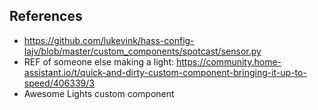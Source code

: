 ## References

- https://github.com/lukevink/hass-config-lajv/blob/master/custom_components/spotcast/sensor.py
- REF of someone else making a light: https://community.home-assistant.io/t/quick-and-dirty-custom-component-bringing-it-up-to-speed/406339/3
- Awesome Lights custom component